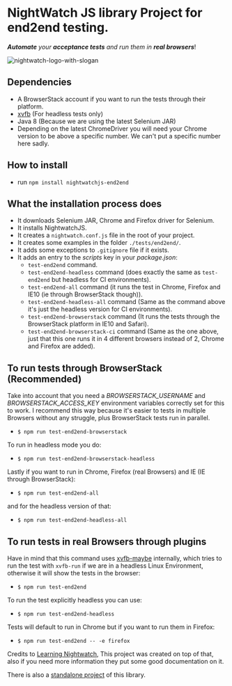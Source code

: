 # NightWatch JS library Project for end2end testing.

_**Automate** your **acceptance tests** and run them in **real browsers**_!

![nightwatch-logo-with-slogan](https://cloud.githubusercontent.com/assets/194400/16045809/099207e2-3242-11e6-99d4-99b227d7a38a.png)


## Dependencies
* A BrowserStack account if you want to run the tests through their platform.
* [xvfb](http://tobyho.com/2015/01/09/headless-browser-testing-xvfb/) (For headless tests only)
* Java 8 (Because we are using the latest Selenium JAR)
* Depending on the latest ChromeDriver you will need your Chrome version to be above a specific number.
We can't put a specific number here sadly.

## How to install

* run ```npm install nightwatchjs-end2end```

## What the installation process does
* It downloads Selenium JAR, Chrome and Firefox driver for Selenium.
* It installs NightwatchJS.
* It creates a ``nightwatch.conf.js`` file in the root of your project.
* It creates some examples in the folder ``./tests/end2end/``.
* It adds some exceptions to ``.gitignore`` file if it exists.
* It adds an entry to the _scripts_ key in your _package.json_:
    * ``test-end2end`` command.
    * ``test-end2end-headless`` command (does exactly the same as ``test-end2end`` but headless for CI environments).
    * ``test-end2end-all`` command (it runs the test in Chrome, Firefox and IE10 (ie through BrowserStack though)).
    * ``test-end2end-headless-all`` command (Same as the command above it's just the headless version for CI environments).
    * ``test-end2end-browserstack`` command (It runs the tests through the BrowserStack platform in IE10 and Safari).
    * ``test-end2end-browserstack-ci`` command (Same as the one above, just that this one runs it in 4 different browsers instead of 2, Chrome and Firefox are added).

## To run tests through BrowserStack (Recommended)

Take into account that you need a _BROWSERSTACK_USERNAME_ and _BROWSERSTACK_ACCESS_KEY_ environment variables correctly set for this to work.
I recommend this way because it's easier to tests in multiple Browsers without any struggle, plus BrowserStack tests run in parallel.

* ``$ npm run test-end2end-browserstack``

To run in headless mode you do:

* ``$ npm run test-end2end-browserstack-headless``

Lastly if you want to run in Chrome, Firefox (real Browsers) and IE (IE through BrowserStack):

* ```$ npm run test-end2end-all```

and for the headless version of that:

* ``$ npm run test-end2end-headless-all``

## To run tests in real Browsers through plugins

Have in mind that this command uses [xvfb-maybe](https://www.npmjs.com/package/xvfb-maybe) internally, which tries to run the test with ``xvfb-run`` if we are in a headless Linux Environment, otherwise it will show the tests in the browser:

* ```$ npm run test-end2end```

To run the test explicitly headless you can use:

* ```$ npm run test-end2end-headless```

Tests will default to run in Chrome but if you want to run them in Firefox:

* ```$ npm run test-end2end -- -e firefox```


Credits to [Learning Nightwatch](https://github.com/dwyl/learn-nightwatch), This project was created on top of that, also if you need more information they put some good documentation on it.

There is also a [standalone project](https://github.com/bixlabs/nightwatchjs-end-2-end-standalone) of this library.
